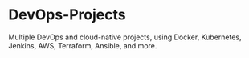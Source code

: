 # DevOps-Projects
Multiple DevOps and cloud-native projects, using Docker, Kubernetes, Jenkins, AWS, Terraform, Ansible, and more.
